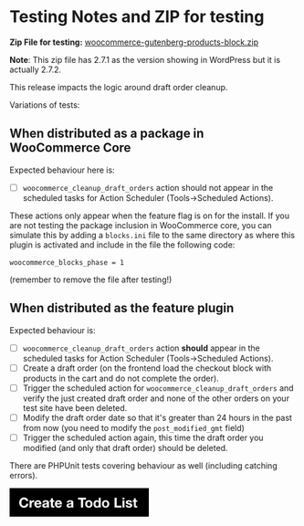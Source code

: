 # Testing Notes and ZIP for testing

**Zip File for testing:**
[woocommerce-gutenberg-products-block.zip](https://github.com/woocommerce/woocommerce-gutenberg-products-block/files/4932938/woocommerce-gutenberg-products-block.zip)

**Note**: This zip file has 2.7.1 as the version showing in WordPress but it is actually 2.7.2.

This release impacts the logic around draft order cleanup.

Variations of tests:

## When distributed as a package in WooCommerce Core

Expected behaviour here is:

-   [ ] `woocommerce_cleanup_draft_orders` action should not appear in the scheduled tasks for Action Scheduler (Tools->Scheduled Actions).

These actions only appear when the feature flag is on for the install. If you are not testing the package inclusion in WooCommerce core, you can simulate this by adding a `blocks.ini` file to the same directory as where this plugin is activated and include in the file the following code:

```text
woocommerce_blocks_phase = 1
```

(remember to remove the file after testing!)

## When distributed as the feature plugin

Expected behaviour is:

-   [ ] `woocommerce_cleanup_draft_orders` action **should** appear in the scheduled tasks for Action Scheduler (Tools->Scheduled Actions).
-   [ ] Create a draft order (on the frontend load the checkout block with products in the cart and do not complete the order).
-   [ ] Trigger the scheduled action for `woocommerce_cleanup_draft_orders` and verify the just created draft order and none of the other orders on your test site have been deleted.
-   [ ] Modify the draft order date so that it's greater than 24 hours in the past from now (you need to modify the `post_modified_gmt` field)
-   [ ] Trigger the scheduled action again, this time the draft order you modified (and only that draft order) should be deleted.

There are PHPUnit tests covering behaviour as well (including catching errors).

[![Create Todo list](https://raw.githubusercontent.com/senadir/todo-my-markdown/master/public/github-button.svg?sanitize=true)](https://git-todo.netlify.app/create)
